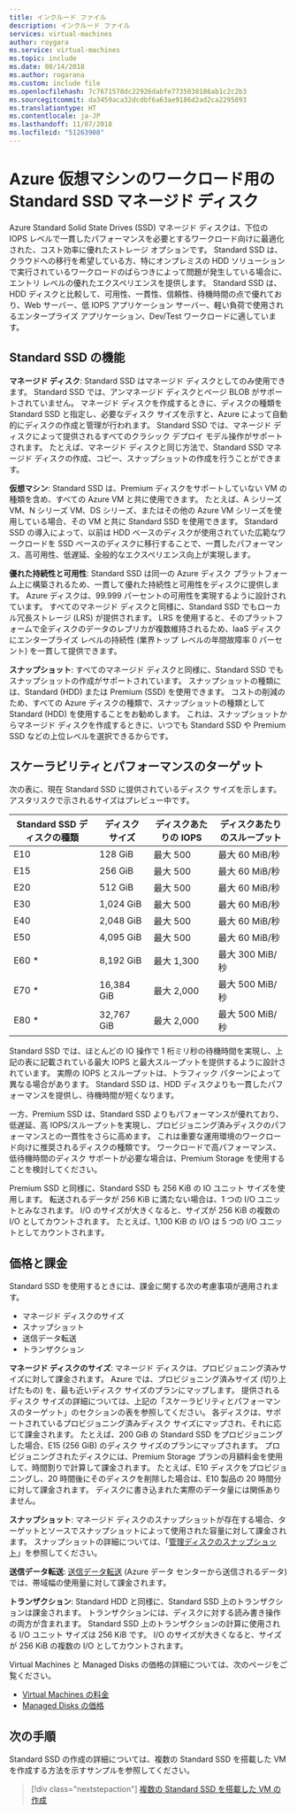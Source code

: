 ```yaml
---
title: インクルード ファイル
description: インクルード ファイル
services: virtual-machines
author: roygara
ms.service: virtual-machines
ms.topic: include
ms.date: 08/14/2018
ms.author: rogarana
ms.custom: include file
ms.openlocfilehash: 7c7671578dc22926dabfe7735038186ab1c2c2b3
ms.sourcegitcommit: da3459aca32dcdbf6a63ae9186d2ad2ca2295893
ms.translationtype: HT
ms.contentlocale: ja-JP
ms.lasthandoff: 11/07/2018
ms.locfileid: "51263908"
---
```

# <a name="standard-ssd-managed-disks-for-azure-virtual-machine-workloads"></a>Azure 仮想マシンのワークロード用の Standard SSD マネージド ディスク

Azure Standard Solid State Drives (SSD) マネージド ディスクは、下位の IOPS レベルで一貫したパフォーマンスを必要とするワークロード向けに最適化された、コスト効率に優れたストレージ オプションです。 Standard SSD は、クラウドへの移行を希望している方、特にオンプレミスの HDD ソリューションで実行されているワークロードのばらつきによって問題が発生している場合に、エントリ レベルの優れたエクスペリエンスを提供します。 Standard SSD は、HDD ディスクと比較して、可用性、一貫性、信頼性、待機時間の点で優れており、Web サーバー、低 IOPS アプリケーション サーバー、軽い負荷で使用されるエンタープライズ アプリケーション、Dev/Test ワークロードに適しています。

## <a name="standard-ssd-features"></a>Standard SSD の機能

**マネージド ディスク**: Standard SSD はマネージド ディスクとしてのみ使用できます。 Standard SSD では、アンマネージド ディスクとページ BLOB がサポートされていません。 マネージド ディスクを作成するときに、ディスクの種類を Standard SSD と指定し、必要なディスク サイズを示すと、Azure によって自動的にディスクの作成と管理が行われます。
Standard SSD では、マネージド ディスクによって提供されるすべてのクラシック デプロイ モデル操作がサポートされます。 たとえば、マネージド ディスクと同じ方法で、Standard SSD マネージド ディスクの作成、コピー、スナップショットの作成を行うことができます。

**仮想マシン**: Standard SSD は、Premium ディスクをサポートしていない VM の種類を含め、すべての Azure VM と共に使用できます。 たとえば、A シリーズ VM、N シリーズ VM、DS シリーズ、またはその他の Azure VM シリーズを使用している場合、その VM と共に Standard SSD を使用できます。 Standard SSD の導入によって、以前は HDD ベースのディスクが使用されていた広範なワークロードを SSD ベースのディスクに移行することで、一貫したパフォーマンス、高可用性、低遅延、全般的なエクスペリエンス向上が実現します。

**優れた持続性と可用性**: Standard SSD は同一の Azure ディスク プラットフォーム上に構築されるため、一貫して優れた持続性と可用性をディスクに提供します。 Azure ディスクは、99.999 パーセントの可用性を実現するように設計されています。 すべてのマネージド ディスクと同様に、Standard SSD でもローカル冗長ストレージ (LRS) が提供されます。 LRS を使用すると、そのプラットフォームで全ディスクのデータのレプリカが複数維持されるため、IaaS ディスクにエンタープライズ レベルの持続性 (業界トップ レベルの年間故障率 0 パーセント) を一貫して提供できます。

**スナップショット**: すべてのマネージド ディスクと同様に、Standard SSD でもスナップショットの作成がサポートされています。 スナップショットの種類には、Standard (HDD) または Premium (SSD) を使用できます。 コストの削減のため、すべての Azure ディスクの種類で、スナップショットの種類として Standard (HDD) を使用することをお勧めします。 これは、スナップショットからマネージド ディスクを作成するときに、いつでも Standard SSD や Premium SSD などの上位レベルを選択できるからです。

## <a name="scalability-and-performance-targets"></a>スケーラビリティとパフォーマンスのターゲット

次の表に、現在 Standard SSD に提供されているディスク サイズを示します。 アスタリスクで示されるサイズはプレビュー中です。

|Standard SSD ディスクの種類  |ディスク サイズ  |ディスクあたりの IOPS  |ディスクあたりのスループット  |
|---------|---------|---------|---------|
|E10     |128 GiB         |最大 500         |最大 60 MiB/秒         |
|E15     |256 GiB         |最大 500         |最大 60 MiB/秒         |
|E20     |512 GiB         |最大 500         |最大 60 MiB/秒         |
|E30     |1,024 GiB       |最大 500         |最大 60 MiB/秒         |
|E40     |2,048 GiB       |最大 500         |最大 60 MiB/秒         |
|E50     |4,095 GiB       |最大 500         |最大 60 MiB/秒         |
|E60 *     |8,192 GiB       |最大 1,300       |最大 300 MiB/秒        |
|E70 *    |16,384 GiB      |最大 2,000       |最大 500 MiB/秒        |
|E80 *    |32,767 GiB      |最大 2,000       |最大 500 MiB/秒        |

Standard SSD では、ほとんどの IO 操作で 1 桁ミリ秒の待機時間を実現し、上記の表に記載されている最大 IOPS と最大スループットを提供するように設計されています。 実際の IOPS とスループットは、トラフィック パターンによって異なる場合があります。 Standard SSD は、HDD ディスクよりも一貫したパフォーマンスを提供し、待機時間が短くなります。

一方、Premium SSD は、Standard SSD よりもパフォーマンスが優れており、低遅延、高 IOPS/スループットを実現し、プロビジョニング済みディスクのパフォーマンスとの一貫性をさらに高めます。 これは重要な運用環境のワークロード向けに推奨されるディスクの種類です。 ワークロードで高パフォーマンス、低待機時間のディスク サポートが必要な場合は、Premium Storage を使用することを検討してください。

Premium SSD と同様に、Standard SSD も 256 KiB の IO ユニット サイズを使用します。 転送されるデータが 256 KiB に満たない場合は、1 つの I/O ユニットとみなされます。 I/O のサイズが大きくなると、サイズが 256 KiB の複数の I/O としてカウントされます。 たとえば、1,100 KiB の I/O は 5 つの I/O ユニットとしてカウントされます。

## <a name="pricing-and-billing"></a>価格と課金

Standard SSD を使用するときには、課金に関する次の考慮事項が適用されます。

- マネージド ディスクのサイズ
- スナップショット
- 送信データ転送
- トランザクション

**マネージド ディスクのサイズ**: マネージド ディスクは、プロビジョニング済みサイズに対して課金されます。 Azure では、プロビジョニング済みサイズ (切り上げたもの) を、最も近いディスク サイズのプランにマップします。 提供されるディスク サイズの詳細については、上記の「スケーラビリティとパフォーマンスのターゲット」のセクションの表を参照してください。 各ディスクは、サポートされているプロビジョニング済みディスク サイズにマップされ、それに応じて課金されます。 たとえば、200 GiB の Standard SSD をプロビジョニングした場合、E15 (256 GiB) のディスク サイズのプランにマップされます。 プロビジョニングされたディスクには、Premium Storage プランの月額料金を使用して、時間割りで計算して課金されます。 たとえば、E10 ディスクをプロビジョニングし、20 時間後にそのディスクを削除した場合は、E10 製品の 20 時間分に対して課金されます。 ディスクに書き込まれた実際のデータ量には関係ありません。

**スナップショット**: マネージド ディスクのスナップショットが存在する場合、ターゲットとソースでスナップショットによって使用された容量に対して課金されます。 スナップショットの詳細については、「[管理ディスクのスナップショット](https://docs.microsoft.com/azure/virtual-machines/windows/managed-disks-overview#managed-disk-snapshots)」を参照してください。

**送信データ転送**: [送信データ転送](https://azure.microsoft.com/pricing/details/bandwidth/) (Azure データ センターから送信されるデータ) では、帯域幅の使用量に対して課金されます。

**トランザクション**: Standard HDD と同様に、Standard SSD 上のトランザクションは課金されます。 トランザクションには、ディスクに対する読み書き操作の両方が含まれます。 Standard SSD 上のトランザクションの計算に使用される I/O ユニット サイズは 256 KiB です。 I/O のサイズが大きくなると、サイズが 256 KiB の複数の I/O としてカウントされます。

Virtual Machines と Managed Disks の価格の詳細については、次のページをご覧ください。

- [Virtual Machines の料金](https://azure.microsoft.com/pricing/details/virtual-machines/linux/)
- [Managed Disks の価格](https://azure.microsoft.com/pricing/details/managed-disks/)

## <a name="next-steps"></a>次の手順

Standard SSD の作成の詳細については、複数の Standard SSD を搭載した VM を作成する方法を示すサンプルを参照してください。

> [!div class="nextstepaction"]
> [複数の Standard SSD を搭載した VM の作成](https://github.com/azure/azure-quickstart-templates/tree/master/101-vm-with-standardssd-disk/)